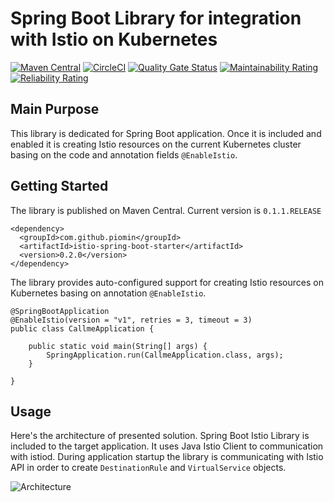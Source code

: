 # Spring Boot Library for integration with Istio on Kubernetes

[![Maven Central](https://maven-badges.herokuapp.com/maven-central/com.github.piomin/istio-spring-boot-starter/badge.svg)](https://maven-badges.herokuapp.com/maven-central/com.github.piomin/istio-spring-boot-starter)
[![CircleCI](https://circleci.com/gh/piomin/spring-boot-logging.svg?style=shield)](https://circleci.com/gh/piomin/spring-boot-istio)
[![Quality Gate Status](https://sonarcloud.io/api/project_badges/measure?project=piomin_spring-boot-istio&metric=alert_status)](https://sonarcloud.io/dashboard?id=piomin_spring-boot-istio)
[![Maintainability Rating](https://sonarcloud.io/api/project_badges/measure?project=piomin_spring-boot-istio&metric=sqale_rating)](https://sonarcloud.io/dashboard?id=piomin_spring-boot-istio)
[![Reliability Rating](https://sonarcloud.io/api/project_badges/measure?project=piomin_spring-boot-istio&metric=reliability_rating)](https://sonarcloud.io/dashboard?id=piomin_spring-boot-istio)

## Main Purpose

This library is dedicated for Spring Boot application. Once it is included and enabled it is creating Istio resources on the current Kubernetes cluster basing on the code and annotation fields `@EnableIstio`.

## Getting Started

The library is published on Maven Central. Current version is `0.1.1.RELEASE`
```
<dependency>
  <groupId>com.github.piomin</groupId>
  <artifactId>istio-spring-boot-starter</artifactId>
  <version>0.2.0</version>
</dependency>
```

The library provides auto-configured support for creating Istio resources on Kubernetes basing on annotation `@EnableIstio`.
```
@SpringBootApplication
@EnableIstio(version = "v1", retries = 3, timeout = 3)
public class CallmeApplication {

	public static void main(String[] args) {
		SpringApplication.run(CallmeApplication.class, args);
	}
	
}
```

## Usage

Here's the architecture of presented solution. Spring Boot Istio Library is included to the target application. It uses Java Istio Client to communication with istiod. During application startup the library is communicating with Istio API in order to create `DestinationRule` and `VirtualService` objects.

<img src="https://piotrminkowski.files.wordpress.com/2020/06/spring-boot-istio-arch-2.png" title="Architecture"><br/>